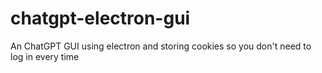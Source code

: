 # chatgpt-electron-gui

An ChatGPT GUI using electron and storing cookies so you don't need to log in every time